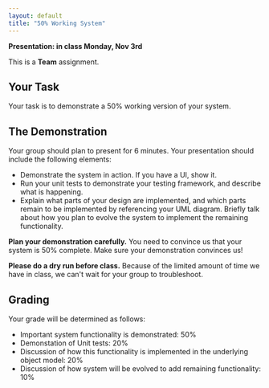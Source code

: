 ```yaml
---
layout: default
title: "50% Working System"
---
```


**Presentation: in class Monday, Nov 3rd**

This is a **Team** assignment.

Your Task
---------

Your task is to demonstrate a 50% working version of your system.

The Demonstration
-----------------

Your group should plan to present for 6 minutes. Your presentation should include the following elements:

-   Demonstrate the system in action. If you have a UI, show it.
-   Run your unit tests to demonstrate your testing framework, and describe what is happening.
-   Explain what parts of your design are implemented, and which parts remain to be implemented by referencing your UML diagram. Briefly talk about how you plan to evolve the system to implement the remaining functionality.

**Plan your demonstration carefully.** You need to convince us that your system is 50% complete.  Make sure your demonstration convinces us!

**Please do a dry run before class.** Because of the limited amount of time we have in class, we can't wait for your group to troubleshoot.

Grading
-------

Your grade will be determined as follows:

-   Important system functionality is demonstrated: 50%
-   Demonstation of Unit tests: 20%
-   Discussion of how this functionality is implemented in the underlying object model: 20%
-   Discussion of how system will be evolved to add remaining functionality: 10%

 
